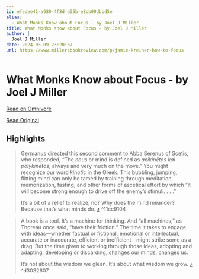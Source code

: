 ```yaml
---
id: efedee41-a680-4f8d-a55b-e8cb09dbbd5e
alias:
  - What Monks Know about Focus - by Joel J Miller
title: What Monks Know about Focus - by Joel J Miller
author: |
  Joel J Miller
date: 2024-03-09 23:20:37
url: https://www.millersbookreview.com/p/jamie-kreiner-how-to-focus
---
```


# What Monks Know about Focus - by Joel J Miller

[Read on Omnivore](https://omnivore.app/me/what-monks-know-about-focus-by-joel-j-miller-18e2584b0fc)

[Read Original](https://www.millersbookreview.com/p/jamie-kreiner-how-to-focus)

## Highlights

> Germanus directed this second comment to Abba Serenus of Scetis, who responded, “The _nous_ or mind is defined as _aeikinētos kai polykinētos_, always and very much on the move.” You might recognize our word _kinetic_ in the Greek. This bubbling, jumping, flitting mind can only be tamed by training through meditation, memorization, fasting, and other forms of ascetical effort by which “it will become strong enough to drive off the enemy’s stimuli. . . .”
> 
> It’s a bit of a relief to realize, no? Why does the mind meander? Because that’s what minds do. [⤴️](https://omnivore.app/me/what-monks-know-about-focus-by-joel-j-miller-18e2584b0fc#11cc9104-cf00-437f-a8a6-872acaa71f48)  ^11cc9104

> A book is a tool. It’s a machine for thinking. And “all machines,” as Thoreau once said, “have their friction.” The time it takes to engage with ideas—whether factual or fictional, emotional or intellectual, accurate or inaccurate, efficient or inefficient—might strike some as a drag. But the time given to working through those ideas, adopting and adapting, developing or discarding, changes our minds, changes us.
> 
> It’s not about the wisdom we glean. It’s about what wisdom we grow. [⤴️](https://omnivore.app/me/what-monks-know-about-focus-by-joel-j-miller-18e2584b0fc#d3032607-19f8-4c14-b64c-efe4974a9e65)  ^d3032607

